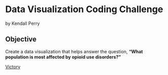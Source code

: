# Data Visualization Coding Challenge 
by Kendall Perry

## Objective
Create a data visualization that helps answer the question, **“What population is most affected by opioid use disorders?”**

[Victory](https://github.com/FormidableLabs/victory)
